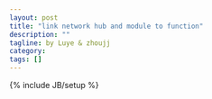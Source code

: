 ```yaml
---
layout: post
title: "link network hub and module to function"
description: ""
tagline: by Luye & zhoujj
category: 
tags: []
---
```

{% include JB/setup %}

<add homepage preview here>

<!--more-->
